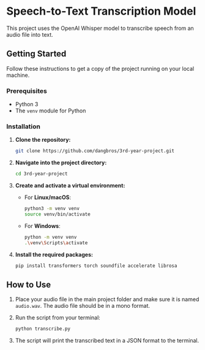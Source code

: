 # Speech-to-Text Transcription Model

This project uses the OpenAI Whisper model to transcribe speech from an audio file into text.

## Getting Started

Follow these instructions to get a copy of the project running on your local machine.

### Prerequisites

* Python 3
* The `venv` module for Python

### Installation

1.  **Clone the repository:**
    ```bash
    git clone https://github.com/dangbros/3rd-year-project.git
    ```

2.  **Navigate into the project directory:**
    ```bash
    cd 3rd-year-project
    ```

3.  **Create and activate a virtual environment:**
    * For **Linux/macOS**:
        ```bash
        python3 -m venv venv
        source venv/bin/activate
        ```
    * For **Windows**:
        ```bash
        python -m venv venv
        .\venv\Scripts\activate
        ```

4.  **Install the required packages:**
    ```bash
    pip install transformers torch soundfile accelerate librosa
    ```

## How to Use

1.  Place your audio file in the main project folder and make sure it is named `audio.wav`. The audio file should be in a mono format.

2.  Run the script from your terminal:
    ```bash
    python transcribe.py
    ```

3.  The script will print the transcribed text in a JSON format to the terminal.
